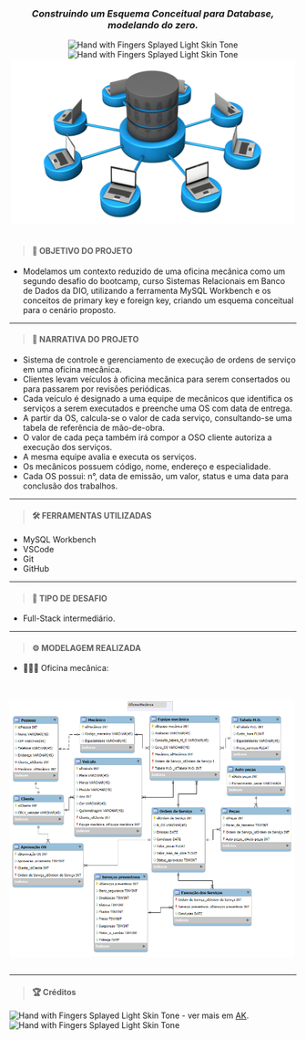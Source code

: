 <div align='center'>

### <i> Construindo um Esquema Conceitual para Database, modelando do zero. </i>

<img src="https://raw.githubusercontent.com/Tarikul-Islam-Anik/Microsoft-Teams-Animated-Emojis/master/Emojis/Travel%20and%20places/Star.png" alt="Hand with Fingers Splayed Light Skin Tone" width="20" height="20" />
<img src="https://raw.githubusercontent.com/Tarikul-Islam-Anik/Microsoft-Teams-Animated-Emojis/master/Emojis/Hand%20gestures/Folded%20Hands%20Light%20Skin%20Tone.png" alt="Hand with Fingers Splayed Light Skin Tone" width="20" height="20" />

<br />

<img width="500" align="center" src="./assets/img/banco-dados-1.png">

</div>

<br />

<div align='left'>

> #### 🎯 OBJETIVO DO PROJETO

- Modelamos um contexto reduzido de uma oficina mecânica como um segundo desafio do bootcamp, curso Sistemas Relacionais em Banco de Dados da DIO, utilizando a ferramenta MySQL Workbench e os conceitos de primary key e foreign key, criando um esquema conceitual para o cenário proposto.

---

> #### 📝 NARRATIVA DO PROJETO

- Sistema de controle e gerenciamento de execução de ordens de serviço em uma oficina mecânica.
- Clientes levam veículos à oficina mecânica para serem consertados ou para passarem por revisões periódicas.
- Cada veículo é designado a uma equipe de mecânicos que identifica os serviços a serem executados e preenche uma OS com data de entrega.
- A partir da OS, calcula-se o valor de cada serviço, consultando-se uma tabela de referência de mão-de-obra.
- O valor de cada peça também irá compor a OSO cliente autoriza a execução dos serviços.
- A mesma equipe avalia e executa os serviços.
- Os mecânicos possuem código, nome, endereço e especialidade.
- Cada OS possui: n°, data de emissão, um valor, status e uma data para conclusão dos trabalhos.

---

> #### 🛠️ FERRAMENTAS UTILIZADAS

- MySQL Workbench
- VSCode
- Git
- GitHub

---

> #### 🧩 TIPO DE DESAFIO

- Full-Stack intermediário.

---

> #### ⚙️ MODELAGEM REALIZADA

- 👨🏽‍🔧 Oficina mecânica:
<br>

  <div>  &nbsp; &nbsp;<img width="500" align="center" src="./assets/fluxogramas/oficina-mecanica.png"> </div>

<br>

---

> #### 🏆 Créditos

<div align="left"> <img src="https://raw.githubusercontent.com/Tarikul-Islam-Anik/Animated-Fluent-Emojis/master/Emojis/Hand%20gestures/Eyes.png" alt="Hand with Fingers Splayed Light Skin Tone" width="20" height="20" /> - ver mais em <a href="https://github.com/angelicakadja">AK</a>.<img src="https://raw.githubusercontent.com/Tarikul-Islam-Anik/Animated-Fluent-Emojis/master/Emojis/Hand%20gestures/Waving%20Hand%20Medium%20Skin%20Tone.png" alt="Hand with Fingers Splayed Light Skin Tone" width="20" height="20" /></div>

</div>

